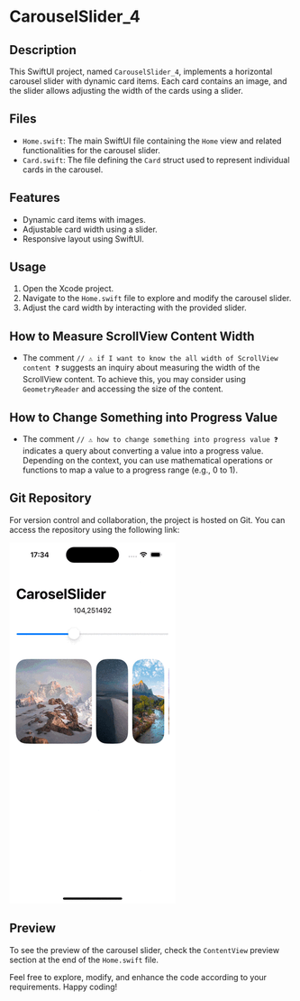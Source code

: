 # CarouselSlider_4

## Description
This SwiftUI project, named `CarouselSlider_4`, implements a horizontal carousel slider with dynamic card items. Each card contains an image, and the slider allows adjusting the width of the cards using a slider.

## Files
- `Home.swift`: The main SwiftUI file containing the `Home` view and related functionalities for the carousel slider.
- `Card.swift`: The file defining the `Card` struct used to represent individual cards in the carousel.

## Features
- Dynamic card items with images.
- Adjustable card width using a slider.
- Responsive layout using SwiftUI.

## Usage
1. Open the Xcode project.
2. Navigate to the `Home.swift` file to explore and modify the carousel slider.
3. Adjust the card width by interacting with the provided slider.

## How to Measure ScrollView Content Width
- The comment `// ⚠️ if I want to know the all width of ScrollView content ❓` suggests an inquiry about measuring the width of the ScrollView content. To achieve this, you may consider using `GeometryReader` and accessing the size of the content.

## How to Change Something into Progress Value
- The comment `// ⚠️ how to change something into progress value ❓` indicates a query about converting a value into a progress value. Depending on the context, you can use mathematical operations or functions to map a value to a progress range (e.g., 0 to 1).

## Git Repository
For version control and collaboration, the project is hosted on Git. You can access the repository using the following link:


![App Preview](https://github.com/omidshz100/screenshots/blob/5f590abe678155dc41e4f8ff4f0f478f732c1d61/CarouselSlider_4.gif)
## Preview
To see the preview of the carousel slider, check the `ContentView` preview section at the end of the `Home.swift` file.

Feel free to explore, modify, and enhance the code according to your requirements. Happy coding!
